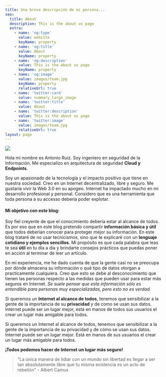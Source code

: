 ```yaml
---
title: Una breve descripción de mi persona...
seo:
  title: About
  description: This is the about us page
  extra:
    - name: 'og:type'
      value: website
      keyName: property
    - name: 'og:title'
      value: About
      keyName: property
    - name: 'og:description'
      value: This is the about us page
      keyName: property
    - name: 'og:image'
      value: images/team.jpg
      keyName: property
      relativeUrl: true
    - name: 'twitter:card'
      value: summary_large_image
    - name: 'twitter:title'
      value: About
    - name: 'twitter:description'
      value: This is the about us page
    - name: 'twitter:image'
      value: images/team.jpg
      relativeUrl: true
layout: page
---
```

![](/images/icono1-de1c2d62.png)

Hola mi nombre es Antonio Ruiz. Soy ingeniero en seguridad de la Información. Me especializo en arquitectura de seguridad **Cloud y Endpoints**.

Soy un apasionado de la tecnología y el impacto positivo que tiene en nuestra sociedad. Creo en un Internet decentralizado, libre y seguro. Me gustaría vivir la Web 3.0 en su apogeo. Internet ha impactado mucho en mi desarrollo profesional y personal. Considero que es una herramienta que toda persona a su accesso debería poder explotar.

#### Mi objetivo con este blog:

Soy fiel creyente de que el conocimiento debería estar al alcance de todos. Es por eso que en este blog pretendo compartir **información básica y útil** que todos deberían conocer para proteger mejor su información. En este blog trataré de no usar tecnicismos, sino que te explicaré con un **lenguaje cotidiano y ejemplos sencillos**. Mi propósito es que cada palabra que leas te sea **útil** en tu día a día y brindarte consejos prácticos que puedas poner en acción al terminar de leer un artículo.

En mi experiencia, me he dado cuenta de que la gente casi no se preocupa por dónde almacena su información o qué tipo de datos otorgan a practicamente cualquiera. Creo que esto se debe al desconocimiento que tienen las personas respecto a las medidas que pueden usar para estar más seguros en Internet. *Se suele pensar que esta información sólo es entendible para personas muy especializadas, pero esto no es verdad.*

Si queremos un **Internet al alcance de todos**, tenemos que sensibilizar a la gente de la importancia de su **privacidad** y de como se usan sus datos. Internet puede ser un lugar mejor, está en manos de todos sus usuarios el crear un lugar más amigable para todos.

Si queremos un Internet al alcance de todos, tenemos que sensibilizar a la gente de la importancia de su privacidad y de cómo se usan sus datos. Internet puede ser un lugar mejor. Está en manos de sus usuarios el crear un lugar más amigable para todos.

**¡Todos podemos hacer de Internet un lugar más seguro!**

> "La única manera de lidiar con un mundo sin libertad es llegar a ser tan absolutamente libre que tu misma existencia es un acto de rebelión" - Albert Camus
